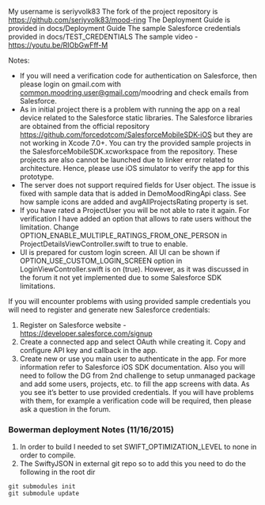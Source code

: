 My username is seriyvolk83
The fork of the project repository is https://github.com/seriyvolk83/mood-ring
The Deployment Guide is provided in docs/Deployment Guide
The sample Salesforce credentials provided in docs/TEST_CREDENTIALS
The sample video - https://youtu.be/RIObGwFff-M

Notes:
- If you will need a verification code for authentication on Salesforce, then please login on gmail.com with common.moodring.user@gmail.com/moodring and check emails from Salesforce.
- As in initial project there is a problem with running the app on a real device related to the Salesforce static libraries.
The Salesforce libraries are obtained from the official repository
https://github.com/forcedotcom/SalesforceMobileSDK-iOS but they are not working in Xcode 7.0+. You can try the provided sample projects in the SalesforceMobileSDK.xcworkspace from the repository. These projects are also cannot be launched due to linker error related to architecture. Hence, please use iOS simulator to verify the app for this prototype.
- The server does not support required fields for User object. The issue is fixed with sample data that is added in DemoMoodRingApi class. See how sample icons are added and avgAllProjectsRating property is set.
- If you have rated a ProjectUser you will be not able to rate it again. For verification I have added an option that allows to rate users without the limitation. Change
OPTION_ENABLE_MULTIPLE_RATINGS_FROM_ONE_PERSON in ProjectDetailsViewController.swift to true to enable.
- UI is prepared for custom login screen. All UI can be shown if OPTION_USE_CUSTOM_LOGIN_SCREEN option in LoginViewController.swift is on (true). However, as it was discussed in the forum it not yet implemented due to some Salesforce SDK limitations.

If you will encounter problems with using provided sample credentials you will need to register and generate new Salesforce credentials:
1. Register on Salesforce website - https://developer.salesforce.com/signup
2. Create a connected app and select OAuth while creating it.
Copy and configure API key and callback in the app.
3. Create new or use you main user to authenticate in the app.
For more information refer to Salesforce iOS SDK documentation.
Also you will need to follow the DG from 2nd challenge to setup unmanaged package and add some users, projects, etc. to fill the app screens with data.
As you see it’s better to use provided credentials. If you will have problems with them, for example a verification code will be required, then please ask a question in the forum.

### Bowerman deployment Notes (11/16/2015)
1.  In order to build I needed to set SWIFT_OPTIMIZATION_LEVEL to none in order to compile.
2. The SwiftyJSON in external git repo so to add this you need to do the following in the root dir
```
git submodules init
git submodule update
```
